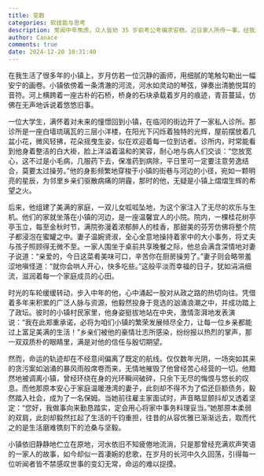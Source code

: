```yaml
---
title: 变数
categories: 软技能与思考
description: 常闻中年焦虑，众人皆劝 35 岁前考公考编求安稳。近日家人所传一事，经我润色，感慨油生。人生似海，波澜难测，“铁饭碗” 不过虚妄，岁月哪会尽如人意，且行且珍惜，方不负这漫漫征途。
author: Canace
comments: true
date: 2024-12-20 10:31:40
---
```

在我生活了很多年的小镇上，岁月仿若一位沉静的画师，用细腻的笔触勾勒出一幅安宁的画卷。小镇依傍着一条清澈的河流，河水如灵动的琴弦，弹奏出清脆悦耳的音符。河上横跨着一座古朴的石桥，桥身的石块承载着岁月的痕迹，青苔蔓延，仿佛在无声地诉说着悠悠旧事。

一位大学生，满怀着对未来的憧憬回到小镇，在临河的街边开了一家私人诊所。那诊所是一座白墙琉璃瓦的三层小洋楼，在阳光下闪烁着独特的光辉，屋前摆放着几盆小花，微风轻拂，花朵摇曳生姿，似在欢迎着每一位到访者。诊所内，时常能看到他身着整洁的白大褂，脸上洋溢着温和的笑容，耐心地与病人们交谈：“您放宽心，这不过是小毛病，几服药下去，保准药到病除，平日里可一定要注意劳逸结合，莫要太过操劳。”他的身影频繁地穿梭于小镇的街巷与河边的小径，宛如一颗明亮的星辰，为邻里乡亲们驱散病痛的阴霾，那时的他，无疑是小镇上熠熠生辉的希望之火。

后来，他组建了美满的家庭，一双儿女呱呱坠地，为这个家注入了无尽的欢乐与生机。他们的家就坐落在小镇的河边，是一座温馨宜人的小院。院内，一棵桂花树亭亭玉立，每至金秋时节，满院弥漫着浓郁醉人的桂香，那甜美的芬芳仿佛将整个院子都浸泡在蜜罐之中。妻子温婉贤淑，全心全意地操持着家中的大小事务，将丈夫与孩子照顾得无微不至。一家人围坐于桌前共享晚餐之际，他总会满含深情地对妻子说道：“亲爱的，今日这菜肴美味可口，辛苦你在厨房操劳了。”妻子则会略带羞涩地嗔怪道：“就你会哄人开心，快多吃些。”这般平淡而幸福的日子，犹如涓涓细流，滋润着每一个家庭成员的心田。

时光的车轮缓缓转动，步入中年的他，心中涌起一股对从政之路的热切向往。凭借着多年来积累的广泛人脉与资源，他毅然投身于竞选的汹涌浪潮之中，并成功踏上了政坛。彼时的小镇村民家里，他身姿挺拔地站在中央，激情澎湃地发表演说：“我在此郑重承诺，必将为咱们小镇的繁荣发展倾尽全力，让每一位乡亲都能过上富足美满的生活！”乡亲们被他的豪情壮志所感染，纷纷报以热烈的掌声，那一双双质朴的眼睛里，满是对他的信任与殷切期望。

然而，命运的轨迹却在不经意间偏离了既定的航线。仅仅数年光阴，一场突如其来的贪污案如汹涌的暴风雨般席卷而来，无情地摧毁了他曾经苦心经营的一切。他黯然地被调离小镇，曾经环绕在身的光环瞬间破碎，只余下无尽的悔恨与悠长的叹息。而他那原本安心于家庭温暖港湾的妻子，此刻却不得不为了偿还巨额债务，毅然踏入社会，成为了一名保姆。当她前往雇主家面试时，声音略显颤抖却又透着坚定：“您好，我做事向来勤恳踏实，定会用心将家中事务料理妥当。”她那原本柔弱的双肩，此刻却毅然扛起了生活的千钧重担，往昔的从容优雅已渐渐远去，取而代之的是生活磨难镌刻下的沧桑与坚毅。

小镇依旧静静地伫立在原地，河水依旧不知疲倦地流淌，只是那曾经充满欢声笑语的一家人的故事，如今却似一首凄婉的悲歌，在岁月的长河中久久回荡，引得每一位听闻者皆不禁感叹世事的变幻无常，命运的难以捉摸。